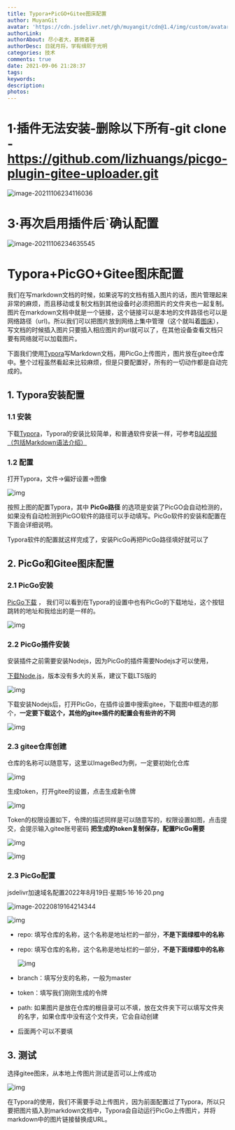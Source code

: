 ```yaml
---
title: Typora+PicGO+Gitee图床配置
author: MuyanGit
avatar: 'https://cdn.jsdelivr.net/gh/muyangit/cdn@1.4/img/custom/avatar.jpg'
authorLink: 
authorAbout: 尽小者大，甚微者著
authorDesc: 日就月将，学有缉熙于光明
categories: 技术
comments: true
date: 2021-09-06 21:28:37
tags:
keywords:
description:
photos:
---
```


# 



# 1·插件无法安装-删除以下所有-git clone -https://github.com/lizhuangs/picgo-plugin-gitee-uploader.git



![image-20211106234116036](https://cdn.jsdelivr.net/gh/MuyanGit/pic_url@master/img/GtWBSbaCFQVjc6O.png)





# 3·再次启用插件后`确认配置

![image-20211106234635545](https://cdn.jsdelivr.net/gh/MuyanGit/pic_url@master/img/image-20211106234635545.png)



# **Typora+PicGO+Gitee图床配置**

我们在写markdown文档的时候，如果说写的文档有插入图片的话，图片管理起来非常的麻烦，而且移动或复制文档到其他设备时必须把图片的文件夹也一起复制。图片在markdown文档中就是一个链接，这个链接可以是本地的文件路径也可以是网络路径（url)。所以我们可以把图片放到网络上集中管理（这个就叫着[图床](https://so.csdn.net/so/search?q=图床&spm=1001.2101.3001.7020)），写文档的时候插入图片只要插入相应图片的url就可以了，在其他设备查看文档只要有网络就可以加载图片。

下面我们使用[Typora](https://so.csdn.net/so/search?q=Typora&spm=1001.2101.3001.7020)写Markdown文档，用PicGo上传图片，图片放在gitee仓库中。整个过程虽然看起来比较麻烦，但是只要配置好，所有的一切动作都是自动完成的。

## 1. Typora安装配置

### 1.1 安装

下载[Typora](https://www.typora.io/)，Typora的安装比较简单，和普通软件安装一样，可参考[B站视频（包括Markdown语法介绍）](https://www.bilibili.com/video/BV1rf4y1t7Nz?spm_id_from=333.999.0.0)

### 1.2 配置

打开Typora，文件->偏好设置->图像

![img](https://cdn.jsdelivr.net/gh/MuyanGit/pic_url@master/img/266f919b377fd1544549d24e18a92eb7.png)

按照上图的配置Typora，其中 **PicGo路径** 的选项是安装了PicGO会自动检测的，如果没有自动检测到PicGO软件的路径可以手动填写。PicGo软件的安装和配置在下面会详细说明。

Typora软件的配置就这样完成了，安装PicGo再把PicGo路径填好就可以了

## 2. PicGo和Gitee图床配置

### 2.1 PicGo安装

[PicGo下载](https://github.com/Molunerfinn/picgo/releases) ， 我们可以看到在Typora的设置中也有PicGo的下载地址，这个按钮跳转的地址和我给出的是一样的。

![img](https://cdn.jsdelivr.net/gh/MuyanGit/pic_url@master/img/fbf2fdcfa3e8af9a61cf61c31d994ffd.png)

### 2.2 PicGo插件安装

安装插件之前需要安装Nodejs，因为PicGo的插件需要Nodejs才可以使用，

[下载Node.js](http://nodejs.cn/download/)，版本没有多大的关系，建议下载LTS版的

![img](https://cdn.jsdelivr.net/gh/MuyanGit/pic_url@master/img/65d9fbdcd479cb45ed57eacf96c87437.png)

下载安装Nodejs后，打开PicGo，在插件设置中搜索gitee，下载图中框选的那个，**一定要下载这个，其他的gitee插件的配置会有些许的不同**

![img](https://cdn.jsdelivr.net/gh/MuyanGit/pic_url@master/img/1502a2ce5728a2d8a1acdac042811274.png)

### 2.3 gitee仓库创建

仓库的名称可以随意写，这里以ImageBed为例，一定要初始化仓库

![img](https://cdn.jsdelivr.net/gh/MuyanGit/pic_url@master/img/8d79e08f9fcafdc806a38dfd6e4d844d.png)

生成token，打开gitee的设置，点击生成新令牌

![img](https://cdn.jsdelivr.net/gh/MuyanGit/pic_url@master/img/1297dd610bbb79e0c1fe273db092ddbc.png)

Token的权限设置如下，令牌的描述同样是可以随意写的，权限设置如图，点击提交，会提示输入gitee账号密码 **把生成的token复制保存，配置PicGo需要**

![img](https://cdn.jsdelivr.net/gh/MuyanGit/pic_url@master/img/a666b601243238c7bf3e0ea91cf1eca3.png)

![img](https://cdn.jsdelivr.net/gh/MuyanGit/pic_url@master/img/ab2c17cfa033a2d7877e68ab3d95bff5.png)

### 2.3 PicGo配置

jsdelivr加速域名配置2022年8月19日·星期5·16·16·20.png



![image-20220819164214344](https://cdn.jsdelivr.net/gh/MuyanGit/pic_url/img202208191649264.png)



![img](https://cdn.jsdelivr.net/gh/MuyanGit/pic_url@master/img/5430f746350a599e2c74581e28349ef1.png)

- repo: 填写仓库的名称，这个名称是地址栏的一部分，**不是下面绿框中的名称**

- repo: 填写仓库的名称，这个名称是地址栏的一部分，**不是下面绿框中的名称**

  ![img](https://cdn.jsdelivr.net/gh/MuyanGit/pic_url@master/img/0a1b74a4bd50bd65925147cc96fd340f.png)

- branch：填写分支的名称，一般为master

- token：填写我们刚刚生成的令牌

- path: 如果图片是放在仓库的根目录可以不填，放在文件夹下可以填写文件夹的名字，如果仓库中没有这个文件夹，它会自动创建

- 后面两个可以不要填

## 3. 测试

选择gitee图床，从本地上传图片测试是否可以上传成功

![img](https://cdn.jsdelivr.net/gh/MuyanGit/pic_url@master/img/62d7eb2d3d7b25a8ffb5216726ac1ebf.png)

在Typora的使用，我们不需要手动上传图片，因为前面配置过了Typora，所以只要把图片插入到markdown文档中，Typora会自动运行PicGo上传图片，并将markdown中的图片链接替换成URL。
